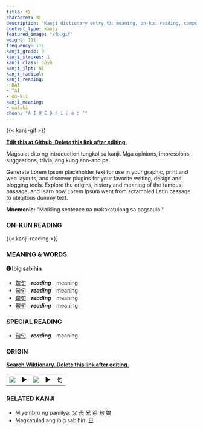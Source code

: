 ```yaml
---
title: 句
character: 句
description: "Kanji dictionary entry 句: meaning, on-kun reading, compounds, origin, related kanji"
content_type: kanji
featured_image: "/句.gif"
weight: 111
frequency: 111
kanji_grade: 9
kanji_strokes: 1
kanji_class: Jōyō
kanji_jlpt: N1
kanji_radical: 
kanji_reading: 
- DAI
- TAI
- oo-kii
kanji_meaning:
- malaki
chōon: "Ā Ī Ū Ē Ō ā ī ū ē ō ’"
---
```

[//]: # (Don't edit the line below. Kanji animated GIF code is automatically generated.)
{{< kanji-gif >}}

[//]: # (Edit below this line.)

**[Edit this at Github. Delete this link after editing.](https://github.com/tim0g/tim/tree/main/content/kanji/句/index.md)**

Magsulat dito ng introduction tungkol sa kanji. Mga opinions, impressions, suggestions, trivia, ang kung ano-ano pa.

Generate Lorem Ipsum placeholder text for use in your graphic, print and web layouts, and discover plugins for your favorite writing, design and blogging tools. Explore the origins, history and meaning of the famous passage, and learn how Lorem Ipsum went from scrambled Latin passage to ubiqitous dummy text.
 
**Mnemonic:** "Maikling sentence na makakatulong sa pagsaulo."

### ON-KUN READING

[//]: # (Don't edit the line below. ON-KUN READING code is automatically generated.)
{{< kanji-reading >}}

### MEANING & WORDS

#### ➊ **Ibig sabihin**
  - [句](../句)[句](../句)　***reading***　meaning
  - [句](../句)[句](../句)　***reading***　meaning
  - [句](../句)[句](../句)　***reading***　meaning
  - [句](../句)[句](../句)　***reading***　meaning

### SPECIAL READING
  - [句](../句)[句](../句)　***reading***　meaning

### ORIGIN

**[Search Wiktionary. Delete this link after editing.](https://wiktionary.org/wiki/句)**
<table class="kanji-table"><tr><td>
<img src="60px-句-bronze.svg.png">
</td><td>▶</td><td>
<img src="60px-句-oracle.svg.png">
</td><td>▶</td>
<td class="kanji-origin">句</td>
</tr></table>

### RELATED KANJI
- Miyembro ng pamilya: [父](../父) [母](../母) [兄](../兄) [弟](../弟) [句](../句) [娘](../娘)
- Magkatulad ang ibig sabihin: [日](../日)
